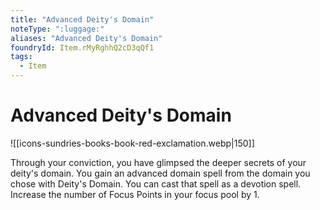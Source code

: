 ```yaml
---
title: "Advanced Deity's Domain"
noteType: ":luggage:"
aliases: "Advanced Deity's Domain"
foundryId: Item.rMyRghhQ2cD3qQf1
tags:
  - Item
---
```


# Advanced Deity's Domain
![[icons-sundries-books-book-red-exclamation.webp|150]]

Through your conviction, you have glimpsed the deeper secrets of your deity's domain. You gain an advanced domain spell from the domain you chose with Deity's Domain. You can cast that spell as a devotion spell. Increase the number of Focus Points in your focus pool by 1.
